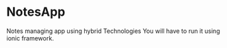 # NotesApp
Notes managing app using hybrid Technologies
You will have to run it using ionic framework.

